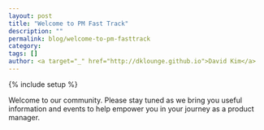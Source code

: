 ```yaml
---
layout: post
title: "Welcome to PM Fast Track"
description: ""
permalink: blog/welcome-to-pm-fasttrack
category:
tags: []
author: <a target="_" href="http://dklounge.github.io">David Kim</a>
---
```

{% include setup %}

Welcome to our community. Please stay tuned as we bring you useful information and events to help empower you in your journey as a product manager.
